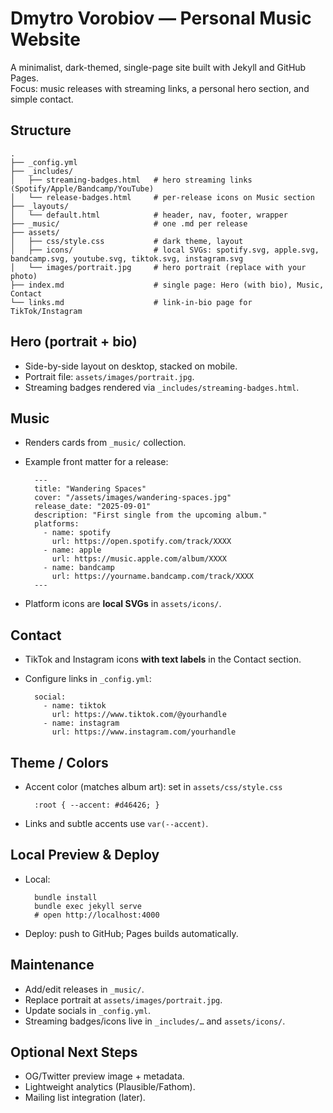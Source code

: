 # Dmytro Vorobiov — Personal Music Website

A minimalist, dark-themed, single-page site built with Jekyll and GitHub Pages.  
Focus: music releases with streaming links, a personal hero section, and simple contact.

## Structure

    .
    ├── _config.yml
    ├── _includes/
    │   ├── streaming-badges.html   # hero streaming links (Spotify/Apple/Bandcamp/YouTube)
    │   └── release-badges.html     # per-release icons on Music section
    ├── _layouts/
    │   └── default.html            # header, nav, footer, wrapper
    ├── _music/                     # one .md per release
    ├── assets/
    │   ├── css/style.css           # dark theme, layout
    │   ├── icons/                  # local SVGs: spotify.svg, apple.svg, bandcamp.svg, youtube.svg, tiktok.svg, instagram.svg
    │   └── images/portrait.jpg     # hero portrait (replace with your photo)
    ├── index.md                    # single page: Hero (with bio), Music, Contact
    └── links.md                    # link-in-bio page for TikTok/Instagram

## Hero (portrait + bio)
- Side-by-side layout on desktop, stacked on mobile.
- Portrait file: `assets/images/portrait.jpg`.
- Streaming badges rendered via `_includes/streaming-badges.html`.

## Music
- Renders cards from `_music/` collection.
- Example front matter for a release:

        ---
        title: "Wandering Spaces"
        cover: "/assets/images/wandering-spaces.jpg"
        release_date: "2025-09-01"
        description: "First single from the upcoming album."
        platforms:
          - name: spotify
            url: https://open.spotify.com/track/XXXX
          - name: apple
            url: https://music.apple.com/album/XXXX
          - name: bandcamp
            url: https://yourname.bandcamp.com/track/XXXX
        ---

- Platform icons are **local SVGs** in `assets/icons/`.

## Contact
- TikTok and Instagram icons **with text labels** in the Contact section.
- Configure links in `_config.yml`:

        social:
          - name: tiktok
            url: https://www.tiktok.com/@yourhandle
          - name: instagram
            url: https://www.instagram.com/yourhandle

## Theme / Colors
- Accent color (matches album art): set in `assets/css/style.css`

        :root { --accent: #d46426; }

- Links and subtle accents use `var(--accent)`.

## Local Preview & Deploy
- Local:

        bundle install
        bundle exec jekyll serve
        # open http://localhost:4000

- Deploy: push to GitHub; Pages builds automatically.

## Maintenance
- Add/edit releases in `_music/`.
- Replace portrait at `assets/images/portrait.jpg`.
- Update socials in `_config.yml`.
- Streaming badges/icons live in `_includes/…` and `assets/icons/`.

## Optional Next Steps
- OG/Twitter preview image + metadata.
- Lightweight analytics (Plausible/Fathom).
- Mailing list integration (later).

